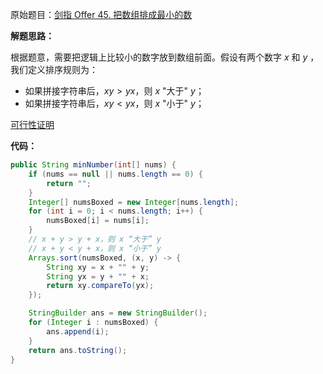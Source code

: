 原始题目：[剑指 Offer 45. 把数组排成最小的数](https://leetcode-cn.com/problems/ba-shu-zu-pai-cheng-zui-xiao-de-shu-lcof/)

**解题思路：**

根据题意，需要把逻辑上比较小的数字放到数组前面。假设有两个数字 $x$ 和 $y$ ，我们定义排序规则为：

- 如果拼接字符串后，$xy > yx$，则 $x$ "大于" $y$；
- 如果拼接字符串后，$xy < yx$，则 $x$ "小于" $y$；

[可行性证明](https://leetcode-cn.com/problems/ba-shu-zu-pai-cheng-zui-xiao-de-shu-lcof/solution/mian-shi-ti-45-ba-shu-zu-pai-cheng-zui-xiao-de-s-4/)

**代码：**

```java
public String minNumber(int[] nums) {
    if (nums == null || nums.length == 0) {
        return "";
    }
    Integer[] numsBoxed = new Integer[nums.length];
    for (int i = 0; i < nums.length; i++) {
        numsBoxed[i] = nums[i];
    }
    // x + y > y + x，则 x “大于” y
    // x + y < y + x，则 x “小于” y
    Arrays.sort(numsBoxed, (x, y) -> {
        String xy = x + "" + y;
        String yx = y + "" + x;
        return xy.compareTo(yx);
    });

    StringBuilder ans = new StringBuilder();
    for (Integer i : numsBoxed) {
        ans.append(i);
    }
    return ans.toString();
}
```

